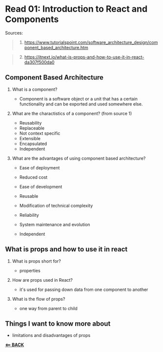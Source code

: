 # Read 01: Introduction to React and Components

Sources:
> 1. https://www.tutorialspoint.com/software_architecture_design/component_based_architecture.htm

> 2. https://itnext.io/what-is-props-and-how-to-use-it-in-react-da307f500da0

## Component Based Architecture

1. What is a component?
    * Component is a software object or a unit that has a certain functionality and can be exported and used somewhere else.
2. What are the charactistics of a component? (from source 1)
    * Reusability
    * Replaceable
    * Not context specific
    * Extensible
    * Encapsulated
    * Independent

3. What are the advantages of using component based architecture?

    * Ease of deployment

    * Reduced cost

    * Ease of development

    * Reusable

    * Modification of technical complexity 

    * Reliability

    * System maintenance and evolution

    * Independent

## What is props and how to use it in react

1. What is props short for?

    * properties

2. How are props used in React?

    * it's used for passing down data from one component to another

3. What is the flow of props?

    * one way from parent to child

## Things I want to know more about

- limitations and disadvantages of props


[**<== BACK**](301-toc.md)